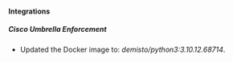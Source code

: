 #### Integrations
##### Cisco Umbrella Enforcement
- Updated the Docker image to: *demisto/python3:3.10.12.68714*.
